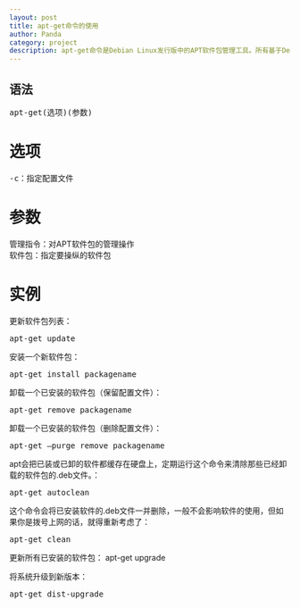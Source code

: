```yaml
---
layout: post
title: apt-get命令的使用
author: Panda
category: project
description: apt-get命令是Debian Linux发行版中的APT软件包管理工具。所有基于Debian的发行都使用这个包管理系统。deb包可以把一个应用的文件包在一起，大体就如同Windows上的安装文件。
---
```


## 语法
<pre>
apt-get(选项)(参数)
</pre>

# 选项
<pre>
-c：指定配置文件
</pre>

# 参数
管理指令：对APT软件包的管理操作
<br>
软件包：指定要操纵的软件包

# 实例
更新软件包列表：
<pre>
apt-get update
</pre>

安装一个新软件包：
<pre>
apt-get install packagename
</pre>

卸载一个已安装的软件包（保留配置文件）：
<pre>
apt-get remove packagename
</pre>

卸载一个已安装的软件包（删除配置文件）：
<pre>
apt-get –purge remove packagename
</pre>

apt会把已装或已卸的软件都缓存在硬盘上，定期运行这个命令来清除那些已经卸载的软件包的.deb文件。：
<pre>
apt-get autoclean
</pre>

这个命令会将已安装软件的.deb文件一并删除，一般不会影响软件的使用，但如果你是拨号上网的话，就得重新考虑了：
<pre>
apt-get clean 
</pre>

更新所有已安装的软件包：
<pe>
apt-get upgrade
</pre>

将系统升级到新版本：
<pre>
apt-get dist-upgrade
</pre>

